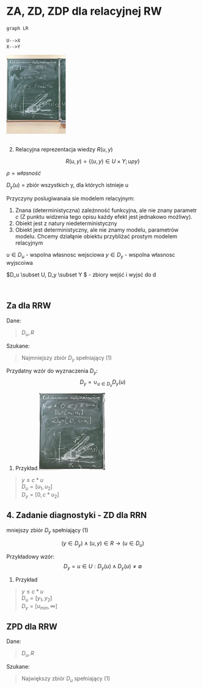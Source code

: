 # ZA, ZD, ZDP dla relacyjnej RW

```mermaid
graph LR

U-->X
X-->Y
```

![img](p1.jpg)


## 
2. Relacyjna reprezentacja wiedzy $R(u,y)$



$$ R(u,y) = \{ (u, y) \in U \times Y; u \rho y\} $$

$\rho = własność$

$D_y(u)$ = zbiór wszystkich y, dla których istnieje u

Przyczyny poslugiwanaia sie modelem relacyjnym:
1. Znana (deterministyczna) zależnność funkcyjna, ale nie znany parametr $c$ (Z punktu widzenia tego opisu każdy efekt jest jednakowo możliwy).
2. Obiekt jest z natury niedeterministyczny
3. Obiekt jest deterministyczny, ale nie znamy modelu,
parametrów modelu. Chcemy działąnie obiektu przybliżać prostym modelem relacyjnym

$u \in D_u$ - wspolna własnosc wejsciowa
$y \in D_y$ - wspolna własnosc wyjscoiwa


$D_u \subset U, D_y \subset Y $ - zbiory  wejść i wyjsć do d

<br>

## Za dla RRW

Dane:<br/>
> $D_u, R$

Szukane:
>Najmniejszy zbiór $D_y$ spełniający (1)


Przydatny wzór do wyznaczenia $D_y$:
$$ D_y = \cup_{u \in D_u} D_y(u) $$

1. Przykład 
![img](p2.jpg)

  > $y \le c * u$<br>
  > $D_u = [u_1, u_2]$<br>
  >$D_y = [0, c * u_2]$ 



## 4. Zadanie diagnostyki - ZD dla RRN


mniejszy zbiór $D_y$ spełniający (1)

$$ (y \in D_y) \wedge (u, y) \in R \rightarrow (u \in D_u)$$



Przykładowy wzór:
$$ D_y = u \in U: D_y(u) \land D_y(u) \not = \emptyset $$

1. Przykład 

  > $y \le c * u$<br>
  > $D_u = [y_1, y_2]$<br>
  >$D_y = [u_{min}, \infty]$ 

## ZPD dla RRW
Dane:<br/>
> $D_u, R$

Szukane:
>Największy zbiór $D_u$ spełniający (1)
